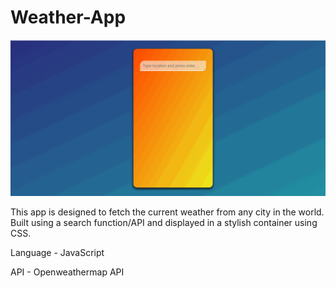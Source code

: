 # Weather-App

![](weatherAppJS.gif)

This app is designed to fetch the current weather from any city in the world. Built using a search function/API and displayed in a stylish container using CSS.

Language - JavaScript

API - Openweathermap API
